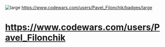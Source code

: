 ![large](https://github.com/user-attachments/assets/3c4049a7-991a-48d8-9dab-e4692845f6ea)
https://www.codewars.com/users/Pavel_Filonchik/badges/large

# https://www.codewars.com/users/Pavel_Filonchik

